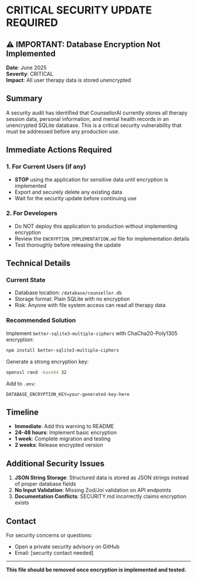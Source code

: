 # CRITICAL SECURITY UPDATE REQUIRED

## ⚠️ IMPORTANT: Database Encryption Not Implemented

**Date**: June 2025  
**Severity**: CRITICAL  
**Impact**: All user therapy data is stored unencrypted

## Summary

A security audit has identified that CounsellorAI currently stores all therapy session data, personal information, and mental health records in an unencrypted SQLite database. This is a critical security vulnerability that must be addressed before any production use.

## Immediate Actions Required

### 1. For Current Users (if any)
- **STOP** using the application for sensitive data until encryption is implemented
- Export and securely delete any existing data
- Wait for the security update before continuing use

### 2. For Developers
- Do NOT deploy this application to production without implementing encryption
- Review the `ENCRYPTION_IMPLEMENTATION.md` file for implementation details
- Test thoroughly before releasing the update

## Technical Details

### Current State
- Database location: `/database/counsellor.db`
- Storage format: Plain SQLite with no encryption
- Risk: Anyone with file system access can read all therapy data

### Recommended Solution
Implement `better-sqlite3-multiple-ciphers` with ChaCha20-Poly1305 encryption:

```bash
npm install better-sqlite3-multiple-ciphers
```

Generate a strong encryption key:
```bash
openssl rand -base64 32
```

Add to `.env`:
```
DATABASE_ENCRYPTION_KEY=your-generated-key-here
```

## Timeline
- **Immediate**: Add this warning to README
- **24-48 hours**: Implement basic encryption
- **1 week**: Complete migration and testing
- **2 weeks**: Release encrypted version

## Additional Security Issues

1. **JSON String Storage**: Structured data is stored as JSON strings instead of proper database fields
2. **No Input Validation**: Missing Zod/Joi validation on API endpoints
3. **Documentation Conflicts**: SECURITY.md incorrectly claims encryption exists

## Contact

For security concerns or questions:
- Open a private security advisory on GitHub
- Email: [security contact needed]

---

**This file should be removed once encryption is implemented and tested.**